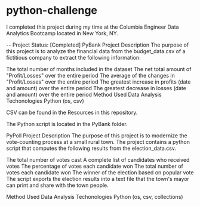 # python-challenge

I completed this project during my time at the Columbia Engineer Data Analytics Bootcamp located in New York, NY.

-- Project Status: [Completed]
PyBank
Project Description
The purpose of this project is to analyze the financial data from the budget_data.csv of a fictitious company to extract the following information:

The total number of months included in the dataset
The net total amount of "Profit/Losses" over the entire period
The average of the changes in "Profit/Losses" over the entire period
The greatest increase in profits (date and amount) over the entire period
The greatest decrease in losses (date and amount) over the entire period
Method Used
Data Analysis
Techonologies
Python (os, csv)

CSV can be found in the Resources in this repository.

The Python script is located in the PyBank folder.

PyPoll
Project Description
The purpose of this project is to modernize the vote-counting process at a small rural town. The project contains a python script that computes the following results from the election_data.csv.

The total number of votes cast
A complete list of candidates who received votes
The percentage of votes each candidate won
The total number of votes each candidate won
The winner of the election based on popular vote
The script exports the election results into a text file that the town's mayor can print and share with the town people.

Method Used
Data Analysis
Techonologies
Python (os, csv, collections)
